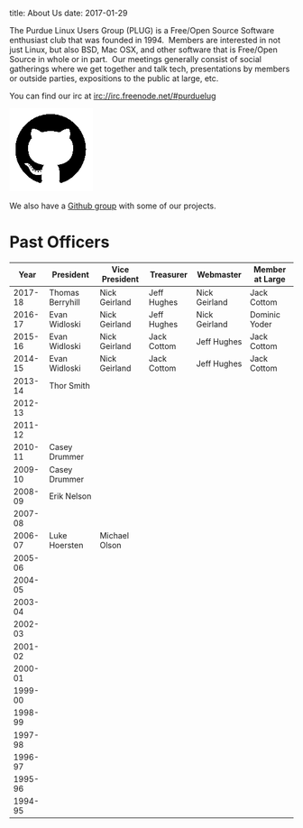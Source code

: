 title: About Us
date: 2017-01-29

The Purdue Linux Users Group (PLUG) is a Free/Open Source Software
enthusiast club that was founded in 1994.  Members are interested in not just Linux, but also
BSD, Mac OSX, and other software that is Free/Open Source in whole or in
part.  Our meetings generally consist of social gatherings where we get
together and talk tech, presentations by members or outside parties,
expositions to the public at large, etc.

You can find our irc at <a href="irc://irc.freenode.net/#purduelug">irc://irc.freenode.net/#purduelug</a>


![github logo](/files/github.png)

We also have a [Github group](http://github.com/purdueLUG) with some of our projects. 

# Past Officers

|      Year | President        | Vice President | Treasurer   | Webmaster     | Member at Large |
|-----------|------------------|----------------|-------------|---------------|-----------------|
|   2017-18 | Thomas Berryhill | Nick Geirland  | Jeff Hughes | Nick Geirland | Jack Cottom     |
|   2016-17 | Evan Widloski    | Nick Geirland  | Jeff Hughes | Nick Geirland | Dominic Yoder   |
|   2015-16 | Evan Widloski    | Nick Geirland  | Jack Cottom | Jeff Hughes   | Jack Cottom     |
|   2014-15 | Evan Widloski    | Nick Geirland  | Jack Cottom | Jeff Hughes   | Jack Cottom     |
|   2013-14 | Thor Smith       |                |             |               |                 |
|   2012-13 |                  |                |             |               |                 |
|   2011-12 |                  |                |             |               |                 |
|   2010-11 | Casey Drummer    |                |             |               |                 |
|   2009-10 | Casey Drummer    |                |             |               |                 |
|   2008-09 | Erik Nelson      |                |             |               |                 |
|   2007-08 |                  |                |             |               |                 |
|   2006-07 | Luke Hoersten    | Michael Olson  |             |               |                 |
|   2005-06 |                  |                |             |               |                 |
|   2004-05 |                  |                |             |               |                 |
|   2003-04 |                  |                |             |               |                 |
|   2002-03 |                  |                |             |               |                 |
|   2001-02 |                  |                |             |               |                 |
|   2000-01 |                  |                |             |               |                 |
|   1999-00 |                  |                |             |               |                 |
|   1998-99 |                  |                |             |               |                 |
|   1997-98 |                  |                |             |               |                 |
|   1996-97 |                  |                |             |               |                 |
|   1995-96 |                  |                |             |               |                 |
|   1994-95 |                  |                |             |               |                 |


























